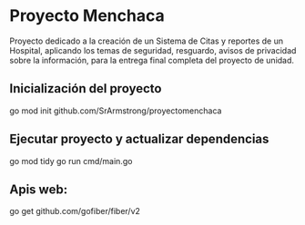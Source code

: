 # Proyecto Menchaca

Proyecto dedicado a la creación de un Sistema de Citas y reportes de un Hospital, aplicando los temas de seguridad, resguardo, avisos de privacidad sobre la información, para la entrega final completa del proyecto de unidad.

## Inicialización del proyecto

go mod init github.com/SrArmstrong/proyectomenchaca

## Ejecutar proyecto y actualizar dependencias

go mod tidy
go run cmd/main.go

## Apis web:

go get github.com/gofiber/fiber/v2